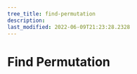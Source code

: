 ```yaml
---
tree_title: find-permutation
description: 
last_modified: 2022-06-09T21:23:28.2328
---
```


# Find Permutation
